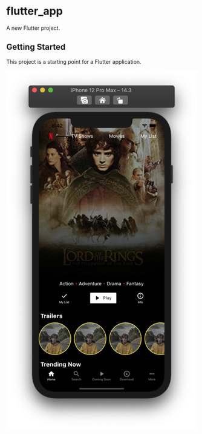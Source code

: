 # flutter_app

A new Flutter project.

## Getting Started

This project is a starting point for a Flutter application.

![Alt text](assets/imgs/example.png?raw=true "Title")
